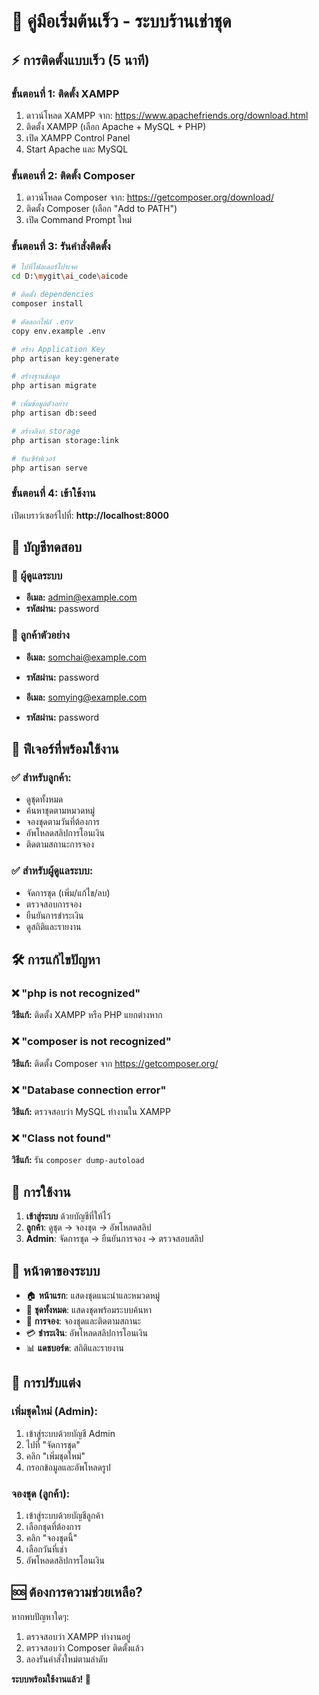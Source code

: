 # 🚀 คู่มือเริ่มต้นเร็ว - ระบบร้านเช่าชุด

## ⚡ การติดตั้งแบบเร็ว (5 นาที)

### ขั้นตอนที่ 1: ติดตั้ง XAMPP
1. ดาวน์โหลด XAMPP จาก: https://www.apachefriends.org/download.html
2. ติดตั้ง XAMPP (เลือก Apache + MySQL + PHP)
3. เปิด XAMPP Control Panel
4. Start Apache และ MySQL

### ขั้นตอนที่ 2: ติดตั้ง Composer
1. ดาวน์โหลด Composer จาก: https://getcomposer.org/download/
2. ติดตั้ง Composer (เลือก "Add to PATH")
3. เปิด Command Prompt ใหม่

### ขั้นตอนที่ 3: รันคำสั่งติดตั้ง
```bash
# ไปที่โฟลเดอร์โปรเจค
cd D:\mygit\ai_code\aicode

# ติดตั้ง dependencies
composer install

# คัดลอกไฟล์ .env
copy env.example .env

# สร้าง Application Key
php artisan key:generate

# สร้างฐานข้อมูล
php artisan migrate

# เพิ่มข้อมูลตัวอย่าง
php artisan db:seed

# สร้างลิงก์ storage
php artisan storage:link

# รันเซิร์ฟเวอร์
php artisan serve
```

### ขั้นตอนที่ 4: เข้าใช้งาน
เปิดเบราว์เซอร์ไปที่: **http://localhost:8000**

## 👥 บัญชีทดสอบ

### 🔑 ผู้ดูแลระบบ
- **อีเมล:** admin@example.com
- **รหัสผ่าน:** password

### 👤 ลูกค้าตัวอย่าง
- **อีเมล:** somchai@example.com
- **รหัสผ่าน:** password

- **อีเมล:** somying@example.com
- **รหัสผ่าน:** password

## 🎯 ฟีเจอร์ที่พร้อมใช้งาน

### ✅ สำหรับลูกค้า:
- ดูชุดทั้งหมด
- ค้นหาชุดตามหมวดหมู่
- จองชุดตามวันที่ต้องการ
- อัพโหลดสลิปการโอนเงิน
- ติดตามสถานะการจอง

### ✅ สำหรับผู้ดูแลระบบ:
- จัดการชุด (เพิ่ม/แก้ไข/ลบ)
- ตรวจสอบการจอง
- ยืนยันการชำระเงิน
- ดูสถิติและรายงาน

## 🛠️ การแก้ไขปัญหา

### ❌ "php is not recognized"
**วิธีแก้:** ติดตั้ง XAMPP หรือ PHP แยกต่างหาก

### ❌ "composer is not recognized"
**วิธีแก้:** ติดตั้ง Composer จาก https://getcomposer.org/

### ❌ "Database connection error"
**วิธีแก้:** ตรวจสอบว่า MySQL ทำงานใน XAMPP

### ❌ "Class not found"
**วิธีแก้:** รัน `composer dump-autoload`

## 📱 การใช้งาน

1. **เข้าสู่ระบบ** ด้วยบัญชีที่ให้ไว้
2. **ลูกค้า**: ดูชุด → จองชุด → อัพโหลดสลิป
3. **Admin**: จัดการชุด → ยืนยันการจอง → ตรวจสอบสลิป

## 🎨 หน้าตาของระบบ

- 🏠 **หน้าแรก**: แสดงชุดแนะนำและหมวดหมู่
- 👗 **ชุดทั้งหมด**: แสดงชุดพร้อมระบบค้นหา
- 📅 **การจอง**: จองชุดและติดตามสถานะ
- 💳 **ชำระเงิน**: อัพโหลดสลิปการโอนเงิน
- 📊 **แดชบอร์ด**: สถิติและรายงาน

## 🔧 การปรับแต่ง

### เพิ่มชุดใหม่ (Admin):
1. เข้าสู่ระบบด้วยบัญชี Admin
2. ไปที่ "จัดการชุด"
3. คลิก "เพิ่มชุดใหม่"
4. กรอกข้อมูลและอัพโหลดรูป

### จองชุด (ลูกค้า):
1. เข้าสู่ระบบด้วยบัญชีลูกค้า
2. เลือกชุดที่ต้องการ
3. คลิก "จองชุดนี้"
4. เลือกวันที่เช่า
5. อัพโหลดสลิปการโอนเงิน

## 🆘 ต้องการความช่วยเหลือ?

หากพบปัญหาใดๆ:
1. ตรวจสอบว่า XAMPP ทำงานอยู่
2. ตรวจสอบว่า Composer ติดตั้งแล้ว
3. ลองรันคำสั่งใหม่ตามลำดับ

**ระบบพร้อมใช้งานแล้ว! 🎉**

